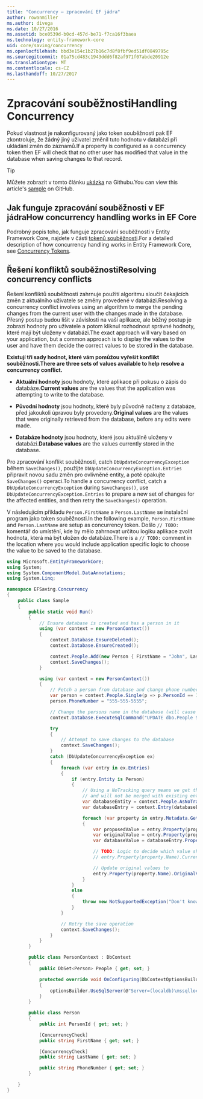 ```yaml
---
title: "Concurrency – zpracování EF jádra"
author: rowanmiller
ms.author: divega
ms.date: 10/27/2016
ms.assetid: bce0539d-b0cd-457d-be71-f7ca16f3baea
ms.technology: entity-framework-core
uid: core/saving/concurrency
ms.openlocfilehash: bbd3e154c1b27b16c7d8f8fbf9ed51df0849795c
ms.sourcegitcommit: 01a75cd483c1943ddd6f82af971f07abde20912e
ms.translationtype: MT
ms.contentlocale: cs-CZ
ms.lasthandoff: 10/27/2017
---
```

# <a name="handling-concurrency"></a><span data-ttu-id="d52cc-102">Zpracování souběžnosti</span><span class="sxs-lookup"><span data-stu-id="d52cc-102">Handling Concurrency</span></span>

<span data-ttu-id="d52cc-103">Pokud vlastnost je nakonfigurovaný jako token souběžnosti pak EF zkontroluje, že žádný jiný uživatel změnil tuto hodnotu v databázi při ukládání změn do záznamů.</span><span class="sxs-lookup"><span data-stu-id="d52cc-103">If a property is configured as a concurrency token then EF will check that no other user has modified that value in the database when saving changes to that record.</span></span>

> [!TIP]  
> <span data-ttu-id="d52cc-104">Můžete zobrazit v tomto článku [ukázka](https://github.com/aspnet/EntityFramework.Docs/tree/master/samples/core/Saving/Saving/Concurrency/) na Githubu.</span><span class="sxs-lookup"><span data-stu-id="d52cc-104">You can view this article's [sample](https://github.com/aspnet/EntityFramework.Docs/tree/master/samples/core/Saving/Saving/Concurrency/) on GitHub.</span></span>

## <a name="how-concurrency-handling-works-in-ef-core"></a><span data-ttu-id="d52cc-105">Jak funguje zpracování souběžnosti v EF jádra</span><span class="sxs-lookup"><span data-stu-id="d52cc-105">How concurrency handling works in EF Core</span></span>

<span data-ttu-id="d52cc-106">Podrobný popis toho, jak funguje zpracování souběžnosti v Entity Framework Core, najdete v části [tokenů souběžnosti](../modeling/concurrency.md).</span><span class="sxs-lookup"><span data-stu-id="d52cc-106">For a detailed description of how concurrency handling works in Entity Framework Core, see [Concurrency Tokens](../modeling/concurrency.md).</span></span>

## <a name="resolving-concurrency-conflicts"></a><span data-ttu-id="d52cc-107">Řešení konfliktů souběžnosti</span><span class="sxs-lookup"><span data-stu-id="d52cc-107">Resolving concurrency conflicts</span></span>

<span data-ttu-id="d52cc-108">Řešení konfliktů souběžnosti zahrnuje použití algoritmu sloučit čekajících změn z aktuálního uživatele se změny provedené v databázi.</span><span class="sxs-lookup"><span data-stu-id="d52cc-108">Resolving a concurrency conflict involves using an algorithm to merge the pending changes from the current user with the changes made in the database.</span></span> <span data-ttu-id="d52cc-109">Přesný postup budou lišit v závislosti na vaší aplikace, ale běžný postup je zobrazí hodnoty pro uživatele a potom kliknul rozhodnout správné hodnoty, které mají být uloženy v databázi.</span><span class="sxs-lookup"><span data-stu-id="d52cc-109">The exact approach will vary based on your application, but a common approach is to display the values to the user and have them decide the correct values to be stored in the database.</span></span>

<span data-ttu-id="d52cc-110">**Existují tři sady hodnot, které vám pomůžou vyřešit konflikt souběžnosti.**</span><span class="sxs-lookup"><span data-stu-id="d52cc-110">**There are three sets of values available to help resolve a concurrency conflict.**</span></span>

* <span data-ttu-id="d52cc-111">**Aktuální hodnoty** jsou hodnoty, které aplikace při pokusu o zápis do databáze.</span><span class="sxs-lookup"><span data-stu-id="d52cc-111">**Current values** are the values that the application was attempting to write to the database.</span></span>

* <span data-ttu-id="d52cc-112">**Původní hodnoty** jsou hodnoty, které byly původně načteny z databáze, před jakoukoli úpravou byly provedeny.</span><span class="sxs-lookup"><span data-stu-id="d52cc-112">**Original values** are the values that were originally retrieved from the database, before any edits were made.</span></span>

* <span data-ttu-id="d52cc-113">**Databáze hodnoty** jsou hodnoty, které jsou aktuálně uloženy v databázi.</span><span class="sxs-lookup"><span data-stu-id="d52cc-113">**Database values** are the values currently stored in the database.</span></span>

<span data-ttu-id="d52cc-114">Pro zpracování konflikt souběžnosti, catch `DbUpdateConcurrencyException` během `SaveChanges()`, použijte `DbUpdateConcurrencyException.Entries` připravit novou sadu změn pro ovlivněné entity, a poté opakujte `SaveChanges()` operaci.</span><span class="sxs-lookup"><span data-stu-id="d52cc-114">To handle a concurrency conflict, catch a `DbUpdateConcurrencyException` during `SaveChanges()`, use `DbUpdateConcurrencyException.Entries` to prepare a new set of changes for the affected entities, and then retry the `SaveChanges()` operation.</span></span>

<span data-ttu-id="d52cc-115">V následujícím příkladu `Person.FirstName` a `Person.LastName` se instalační program jako token souběžnosti.</span><span class="sxs-lookup"><span data-stu-id="d52cc-115">In the following example, `Person.FirstName` and `Person.LastName` are setup as concurrency token.</span></span> <span data-ttu-id="d52cc-116">Došlo `// TODO:` komentář do umístění, kde by mělo zahrnovat určitou logiku aplikace zvolit hodnota, která má být uložen do databáze.</span><span class="sxs-lookup"><span data-stu-id="d52cc-116">There is a `// TODO:` comment in the location where you would include application specific logic to choose the value to be saved to the database.</span></span>

<!-- [!code-csharp[Main](samples/core/Saving/Saving/Concurrency/Sample.cs?highlight=53,54)] -->
``` csharp
using Microsoft.EntityFrameworkCore;
using System;
using System.ComponentModel.DataAnnotations;
using System.Linq;

namespace EFSaving.Concurrency
{
    public class Sample
    {
        public static void Run()
        {
            // Ensure database is created and has a person in it
            using (var context = new PersonContext())
            {
                context.Database.EnsureDeleted();
                context.Database.EnsureCreated();

                context.People.Add(new Person { FirstName = "John", LastName = "Doe" });
                context.SaveChanges();
            }

            using (var context = new PersonContext())
            {
                // Fetch a person from database and change phone number
                var person = context.People.Single(p => p.PersonId == 1);
                person.PhoneNumber = "555-555-5555";

                // Change the persons name in the database (will cause a concurrency conflict)
                context.Database.ExecuteSqlCommand("UPDATE dbo.People SET FirstName = 'Jane' WHERE PersonId = 1");

                try
                {
                    // Attempt to save changes to the database
                    context.SaveChanges();
                }
                catch (DbUpdateConcurrencyException ex)
                {
                    foreach (var entry in ex.Entries)
                    {
                        if (entry.Entity is Person)
                        {
                            // Using a NoTracking query means we get the entity but it is not tracked by the context
                            // and will not be merged with existing entities in the context.
                            var databaseEntity = context.People.AsNoTracking().Single(p => p.PersonId == ((Person)entry.Entity).PersonId);
                            var databaseEntry = context.Entry(databaseEntity);

                            foreach (var property in entry.Metadata.GetProperties())
                            {
                                var proposedValue = entry.Property(property.Name).CurrentValue;
                                var originalValue = entry.Property(property.Name).OriginalValue;
                                var databaseValue = databaseEntry.Property(property.Name).CurrentValue;

                                // TODO: Logic to decide which value should be written to database
                                // entry.Property(property.Name).CurrentValue = <value to be saved>;

                                // Update original values to
                                entry.Property(property.Name).OriginalValue = databaseEntry.Property(property.Name).CurrentValue;
                            }
                        }
                        else
                        {
                            throw new NotSupportedException("Don't know how to handle concurrency conflicts for " + entry.Metadata.Name);
                        }
                    }

                    // Retry the save operation
                    context.SaveChanges();
                }
            }
        }

        public class PersonContext : DbContext
        {
            public DbSet<Person> People { get; set; }

            protected override void OnConfiguring(DbContextOptionsBuilder optionsBuilder)
            {
                optionsBuilder.UseSqlServer(@"Server=(localdb)\mssqllocaldb;Database=EFSaving.Concurrency;Trusted_Connection=True;");
            }
        }

        public class Person
        {
            public int PersonId { get; set; }

            [ConcurrencyCheck]
            public string FirstName { get; set; }

            [ConcurrencyCheck]
            public string LastName { get; set; }

            public string PhoneNumber { get; set; }
        }

    }
}
```
